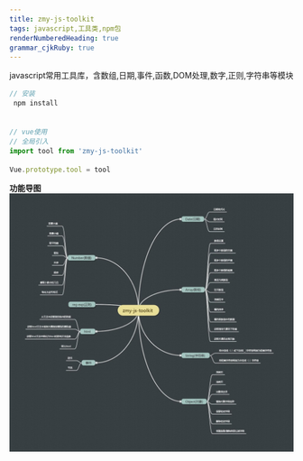 ```yaml
---
title: zmy-js-toolkit
tags: javascript,工具类,npm包
renderNumberedHeading: true
grammar_cjkRuby: true
---
```

javascript常用工具库，含数组,日期,事件,函数,DOM处理,数字,正则,字符串等模块

``` javascript
// 安装
 npm install 


// vue使用
// 全局引入
import tool from 'zmy-js-toolkit'

Vue.prototype.tool = tool
```

**功能导图**
![enter description here](https://github.com/wdlnydhcg/zmy-js-toolkit/blob/master/img/nav.png?raw=true)